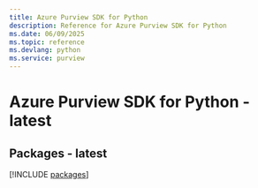```yaml
---
title: Azure Purview SDK for Python
description: Reference for Azure Purview SDK for Python
ms.date: 06/09/2025
ms.topic: reference
ms.devlang: python
ms.service: purview
---
```

# Azure Purview SDK for Python - latest
## Packages - latest
[!INCLUDE [packages](purview-index.md)]